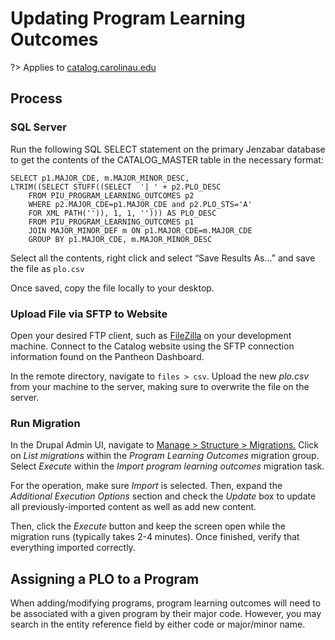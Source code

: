 # Updating Program Learning Outcomes
?> Applies to [catalog.carolinau.edu](https://catalog.carolinau.edu)

## Process
### SQL Server
Run the following SQL SELECT statement on the primary Jenzabar database to get the contents of the CATALOG_MASTER table in the necessary format:

```
SELECT p1.MAJOR_CDE, m.MAJOR_MINOR_DESC,
LTRIM((SELECT STUFF((SELECT  '| ' + p2.PLO_DESC
    FROM PIU_PROGRAM_LEARNING_OUTCOMES p2
	WHERE p2.MAJOR_CDE=p1.MAJOR_CDE and p2.PLO_STS='A'
    FOR XML PATH('')), 1, 1, ''))) AS PLO_DESC
    FROM PIU_PROGRAM_LEARNING_OUTCOMES p1
	JOIN MAJOR_MINOR_DEF m ON p1.MAJOR_CDE=m.MAJOR_CDE
    GROUP BY p1.MAJOR_CDE, m.MAJOR_MINOR_DESC
```

Select all the contents, right click and select “Save Results As…” and save the file as `plo.csv`

Once saved, copy the file locally to your desktop.

### Upload File via SFTP to Website
Open your desired FTP client, such as [FileZilla](https://filezilla-project.org/) on your development machine. Connect to the Catalog website using the SFTP connection information found on the Pantheon Dashboard.

In the remote directory, navigate to `files > csv`. Upload the new *plo.csv* from your machine to the server, making sure to overwrite the file on the server.

### Run Migration
In the Drupal Admin UI, navigate to [Manage > Structure > Migrations.](https://catalog.carolinau.edu/admin/structure/migrate) Click on *List migrations* within the *Program Learning Outcomes* migration group. Select *Execute* within the *Import program learning outcomes* migration task.

For the operation, make sure *Import* is selected. Then, expand the *Additional Execution Options* section and check the *Update* box to update all previously-imported content as well as add new content.

Then, click the *Execute* button and keep the screen open while the migration runs (typically takes 2-4 minutes). Once finished, verify that everything imported correctly.

## Assigning a PLO to a Program
When adding/modifying programs, program learning outcomes will need to be associated with a given program by their major code. However, you may search in the entity reference field by either code or major/minor name.